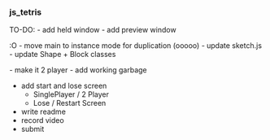 ### js_tetris
 
TO-DO:
*-* add held window
*-* add preview window

:O
*-* move main to instance mode for duplication (ooooo)
    *-* update sketch.js
    - update Shape + Block classes

*-* make it 2 player
*-* add working garbage
- add start and lose screen
    - SinglePlayer / 2 Player
    - Lose / Restart Screen
- write readme
- record video
- submit

